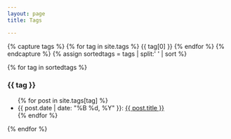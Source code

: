 ```yaml
---
layout: page
title: Tags

---
```


{% capture tags %}
  {% for tag in site.tags %}
    {{ tag[0] }}
  {% endfor %}
{% endcapture %}
{% assign sortedtags = tags | split:' ' | sort %}

<div class="page-content wc-container">
 <div class="post">
    {% for tag in sortedtags %}
    <h3 id="{{ tag }}">{{ tag }}</h3>
    <ul>
    {% for post in site.tags[tag] %}
        <li>
            <time>{{ post.date | date: "%B %d, %Y" }}</time>:
            <a href="{{ post.url }}">{{ post.title }}</a>
        </li>
    {% endfor %}
    </ul>
    {% endfor %}
 </div>
</div>
